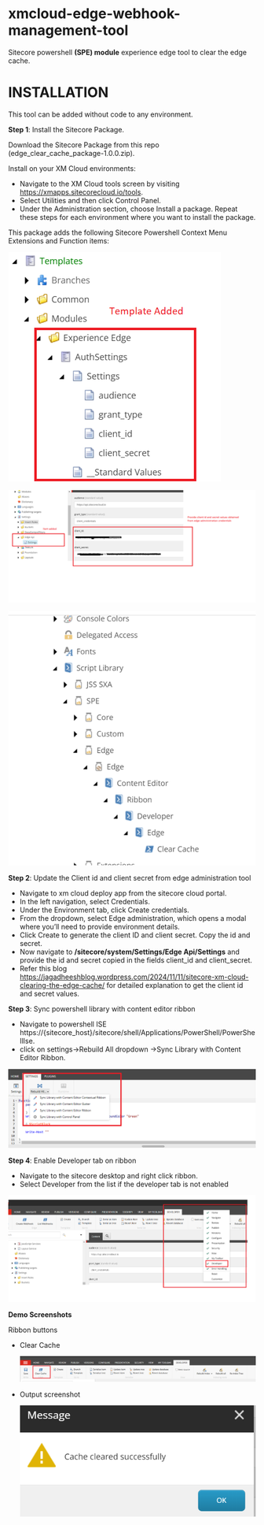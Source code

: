 # xmcloud-edge-webhook-management-tool
Sitecore powershell **(SPE) module** experience edge tool to clear the edge cache.

# INSTALLATION

This tool can be added without code to any environment.

**Step 1**: Install the Sitecore Package.

Download the Sitecore Package from this repo (edge_clear_cache_package-1.0.0.zip).

Install on your XM Cloud environments:

- Navigate to the XM Cloud tools screen by visiting https://xmapps.sitecorecloud.io/tools.
- Select Utilities and then click Control Panel.
- Under the Administration section, choose Install a package.
Repeat these steps for each environment where you want to install the package.

This package adds the following Sitecore Powershell Context Menu Extensions and Function items:

![screenshot of items installed](Screenshots/10_template_added.PNG "Demo")

![screenshot of items installed](Screenshots/11_item_added.png "Demo")

![screenshot of items installed](Screenshots/12_scripts_added.png "Demo")

**Step 2**: Update the Client id and client secret from edge administration tool

- Navigate to xm cloud deploy app from the sitecore cloud portal.
- In the left navigation, select Credentials.
- Under the Environment tab, click Create credentials.
- From the dropdown, select Edge administration, which opens a modal where you’ll need to provide environment details.
- Click Create to generate the client ID and client secret. Copy the id and secret.
- Now navigate to **/sitecore/system/Settings/Edge Api/Settings** and provide the id and secret copied in the fields client_id and client_secret.
- Refer this blog https://jagadheeshblog.wordpress.com/2024/11/11/sitecore-xm-cloud-clearing-the-edge-cache/ for detailed explanation to get the client id and secret values.

**Step 3**: Sync powershell library with content editor ribbon

- Navigate to powershell ISE https://{sitecore_host}/sitecore/shell/Applications/PowerShell/PowerShellIse.
- click on settings->Rebuild All dropdown ->Sync Library with Content Editor Ribbon.

![screenshot of items installed](Screenshots/13_sync_ps_library.png "Demo")

**Step 4**: Enable Developer tab on ribbon

- Navigate to the sitecore desktop and right click ribbon.
- Select Developer from the list if the developer tab is not enabled

![screenshot of items installed](Screenshots/14_enable_developer_tab.png "Demo")


**Demo Screenshots**

Ribbon buttons 
- Clear Cache 

    ![screenshot of items installed](Screenshots/buttons_added.png "Demo")

- Output screenshot

   ![output](Screenshots/output_message.png "Demo")








 

